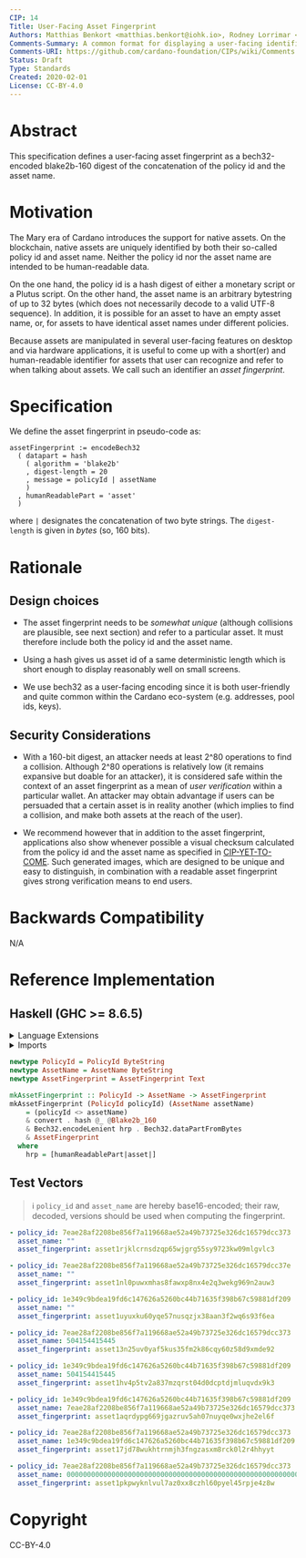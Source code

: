 ```yaml
---
CIP: 14
Title: User-Facing Asset Fingerprint 
Authors: Matthias Benkort <matthias.benkort@iohk.io>, Rodney Lorrimar <rodney.lorrimar@iohk.io>
Comments-Summary: A common format for displaying a user-facing identifier for assets.
Comments-URI: https://github.com/cardano-foundation/CIPs/wiki/Comments:CIP-0014
Status: Draft
Type: Standards
Created: 2020-02-01
License: CC-BY-4.0
---
```


# Abstract

This specification defines a user-facing asset fingerprint as a bech32-encoded blake2b-160 digest of the concatenation of the policy id and the asset name.

# Motivation

The Mary era of Cardano introduces the support for native assets. On the blockchain, native assets are uniquely identified by both their so-called policy id and asset name. Neither the 
policy id nor the asset name are intended to be human-readable data. 

On the one hand, the policy id is a hash digest of either a monetary script or a Plutus script. On the other hand, the asset name is an arbitrary bytestring of up to 32 bytes (which does not necessarily decode to a valid UTF-8 sequence). In addition, it is possible for an asset to have an empty asset name, or, for assets to have identical asset names under different policies. 

Because assets are manipulated in several user-facing features on desktop and via hardware applications, it is useful to come up with a short(er) and human-readable identifier for assets that user can recognize and refer to when talking about assets. We call such an identifier an _asset fingerprint_.

# Specification

We define the asset fingerprint in pseudo-code as:

```
assetFingerprint := encodeBech32
  ( datapart = hash
    ( algorithm = 'blake2b'
    , digest-length = 20
    , message = policyId | assetName
    )
  , humanReadablePart = 'asset'
  )
```

where `|` designates the concatenation of two byte strings. The `digest-length` is given in _bytes_ (so, 160 bits).

# Rationale

## Design choices

- The asset fingerprint needs to be _somewhat unique_ (although collisions are plausible, see next section) and refer to a particular asset. It must therefore include both the policy id and the asset name.

- Using a hash gives us asset id of a same deterministic length which is short enough to display reasonably well on small screens.

- We use bech32 as a user-facing encoding since it is both user-friendly and quite common within the Cardano eco-system (e.g. addresses, pool ids, keys).

## Security Considerations

- With a 160-bit digest, an attacker needs at least 2^80 operations to find a collision. Although 2^80 operations is relatively low (it remains expansive but doable for an attacker), it 
  is considered safe within the context of an asset fingerprint as a mean of _user verification_ within a particular wallet. An attacker may obtain advantage if users can be persuaded 
  that a certain asset is in reality another (which implies to find a collision, and make both assets at the reach of the user). 

- We recommend however that in addition to the asset fingerprint, applications also show whenever possible a visual checksum calculated from the policy id and the asset name as specified in [CIP-YET-TO-COME](). Such generated images, which are designed to be unique and easy to distinguish, in combination with a readable asset fingerprint gives strong verification means to end users. 

# Backwards Compatibility

N/A

# Reference Implementation

## Haskell (GHC >= 8.6.5)

<details>
  <summary>Language Extensions</summary>

```hs
{-# LANGUAGE OverloadedStrings #-}
{-# LANGUAGE QuasiQuotes #-}
{-# LANGUAGE TypeApplications #-}
```
</details>

<details>
  <summary>Imports</summary>

```hs
-- package: base >= 4.0.0
import Prelude
import Data.Function
    ( (&) )

-- package: bech32 >= 1.0.2
import qualified Codec.Binary.Bech32 as Bech32

-- package: bech32-th >= 1.0.2
import Codec.Binary.Bech32.TH
    ( humanReadablePart )

-- package: bytestring >= 0.10.0.0
import Data.ByteString
    ( ByteString )

-- package: cryptonite >= 0.22
import Crypto.Hash
    ( hash )
import Crypto.Hash.Algorithms
    ( Blake2b_160 )

-- package: memory >= 0.14
import Data.ByteArray
    ( convert )

-- package: text >= 1.0.0.0
import Data.Text
    ( Text )
```
</details>

```hs
newtype PolicyId = PolicyId ByteString
newtype AssetName = AssetName ByteString
newtype AssetFingerprint = AssetFingerprint Text

mkAssetFingerprint :: PolicyId -> AssetName -> AssetFingerprint
mkAssetFingerprint (PolicyId policyId) (AssetName assetName)
    = (policyId <> assetName)
    & convert . hash @_ @Blake2b_160
    & Bech32.encodeLenient hrp . Bech32.dataPartFromBytes
    & AssetFingerprint
  where
    hrp = [humanReadablePart|asset|]
```

## Test Vectors

> :information_source: `policy_id` and `asset_name` are hereby base16-encoded; their raw, decoded, versions should be used when computing the fingerprint.

```yaml
- policy_id: 7eae28af2208be856f7a119668ae52a49b73725e326dc16579dcc373
  asset_name: ""
  asset_fingerprint: asset1rjklcrnsdzqp65wjgrg55sy9723kw09mlgvlc3

- policy_id: 7eae28af2208be856f7a119668ae52a49b73725e326dc16579dcc37e
  asset_name: ""
  asset_fingerprint: asset1nl0puwxmhas8fawxp8nx4e2q3wekg969n2auw3

- policy_id: 1e349c9bdea19fd6c147626a5260bc44b71635f398b67c59881df209
  asset_name: ""
  asset_fingerprint: asset1uyuxku60yqe57nusqzjx38aan3f2wq6s93f6ea

- policy_id: 7eae28af2208be856f7a119668ae52a49b73725e326dc16579dcc373
  asset_name: 504154415445
  asset_fingerprint: asset13n25uv0yaf5kus35fm2k86cqy60z58d9xmde92

- policy_id: 1e349c9bdea19fd6c147626a5260bc44b71635f398b67c59881df209
  asset_name: 504154415445
  asset_fingerprint: asset1hv4p5tv2a837mzqrst04d0dcptdjmluqvdx9k3

- policy_id: 1e349c9bdea19fd6c147626a5260bc44b71635f398b67c59881df209
  asset_name: 7eae28af2208be856f7a119668ae52a49b73725e326dc16579dcc373
  asset_fingerprint: asset1aqrdypg669jgazruv5ah07nuyqe0wxjhe2el6f

- policy_id: 7eae28af2208be856f7a119668ae52a49b73725e326dc16579dcc373
  asset_name: 1e349c9bdea19fd6c147626a5260bc44b71635f398b67c59881df209
  asset_fingerprint: asset17jd78wukhtrnmjh3fngzasxm8rck0l2r4hhyyt

- policy_id: 7eae28af2208be856f7a119668ae52a49b73725e326dc16579dcc373
  asset_name: 0000000000000000000000000000000000000000000000000000000000000000
  asset_fingerprint: asset1pkpwyknlvul7az0xx8czhl60pyel45rpje4z8w
```

# Copyright

CC-BY-4.0
